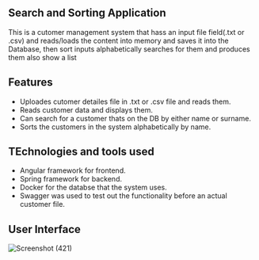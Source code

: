 ## Search and Sorting Application
This is a cutomer management system that hass an input file field(.txt or .csv) and reads/loads the content into memory and saves it into the Database, then sort inputs alphabetically searches for them and produces them also show a list

  ## Features
  - Uploades cutomer detailes file in .txt or .csv file and reads them.
  - Reads customer data and displays them.
  - Can search for a customer thats on the DB by either name or surname.
  - Sorts the customers in the system alphabetically by name.

  ## TEchnologies and tools used
  - Angular framework for frontend.
  - Spring framework for backend.
  - Docker for the databse that the system uses.
  - Swagger was used to test out the functionality before an actual customer file.

 ## User Interface
![Screenshot (421)](https://github.com/user-attachments/assets/dc500196-6f85-4ad0-860a-113d849bc858)
